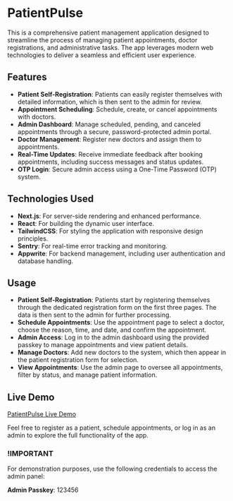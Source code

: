 # PatientPulse

This is a comprehensive patient management application designed to streamline the process of managing patient appointments, doctor registrations, and administrative tasks. The app leverages modern web technologies to deliver a seamless and efficient user experience.

## Features

- **Patient Self-Registration**: Patients can easily register themselves with detailed information, which is then sent to the admin for review.
- **Appointment Scheduling**: Schedule, create, or cancel appointments with doctors.
- **Admin Dashboard**: Manage scheduled, pending, and canceled appointments through a secure, password-protected admin portal.
- **Doctor Management**: Register new doctors and assign them to appointments.
- **Real-Time Updates**: Receive immediate feedback after booking appointments, including success messages and status updates.
- **OTP Login**: Secure admin access using a One-Time Password (OTP) system.

## Technologies Used

- **Next.js**: For server-side rendering and enhanced performance.
- **React**: For building the dynamic user interface.
- **TailwindCSS**: For styling the application with responsive design principles.
- **Sentry**: For real-time error tracking and monitoring.
- **Appwrite**: For backend management, including user authentication and database handling.

## Usage

- **Patient Self-Registration**: Patients start by registering themselves through the dedicated registration form on the first three pages. The data is then sent to the admin for further processing.
- **Schedule Appointments**: Use the appointment page to select a doctor, choose the reason, time, and date, and confirm the appointment.
- **Admin Access**: Log in to the admin dashboard using the provided passkey to manage appointments and view patient details.
- **Manage Doctors**: Add new doctors to the system, which then appear in the patient registration form for selection.
- **View Appointments**: Use the admin page to oversee all appointments, filter by status, and manage patient information.

## Live Demo

[PatientPulse Live Demo](https://patient-pulse.vercel.app/)

Feel free to register as a patient, schedule appointments, or log in as an admin to explore the full functionality of the app.

### !IMPORTANT

For demonstration purposes, use the following credentials to access the admin panel:

**Admin Passkey**: 123456
